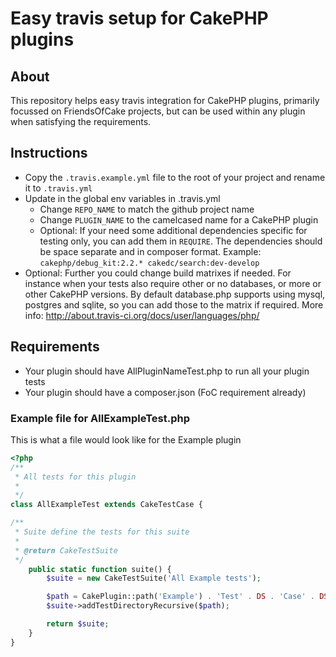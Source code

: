 # Easy travis setup for CakePHP plugins

## About

This repository helps easy travis integration for CakePHP plugins, primarily
focussed on FriendsOfCake projects, but can be used within any plugin when
satisfying the requirements.

## Instructions

- Copy the `.travis.example.yml` file to the root of your project and rename it
to `.travis.yml`
- Update in the global env variables in .travis.yml
  - Change `REPO_NAME` to match the github project name
  - Change `PLUGIN_NAME` to the camelcased name for a CakePHP plugin
  - Optional: If your need some additional dependencies specific for testing only,
you can add them in `REQUIRE`. The dependencies should be space separate and in
composer format. Example: `cakephp/debug_kit:2.2.* cakedc/search:dev-develop`
- Optional: Further you could change build matrixes if needed. For instance when
your tests also require other or no databases, or more or other CakePHP versions.
By default database.php supports using mysql, postgres and sqlite, so you can
add those to the matrix if required.
More info: http://about.travis-ci.org/docs/user/languages/php/

## Requirements

- Your plugin should have AllPluginNameTest.php to run all your plugin tests
- Your plugin should have a composer.json (FoC requirement already)

### Example file for AllExampleTest.php

This is what a file would look like for the Example plugin

```php
<?php
/**
 * All tests for this plugin
 *
 */
class AllExampleTest extends CakeTestCase {

/**
 * Suite define the tests for this suite
 *
 * @return CakeTestSuite
 */
	public static function suite() {
		$suite = new CakeTestSuite('All Example tests');

		$path = CakePlugin::path('Example') . 'Test' . DS . 'Case' . DS;
		$suite->addTestDirectoryRecursive($path);

		return $suite;
	}
}
```